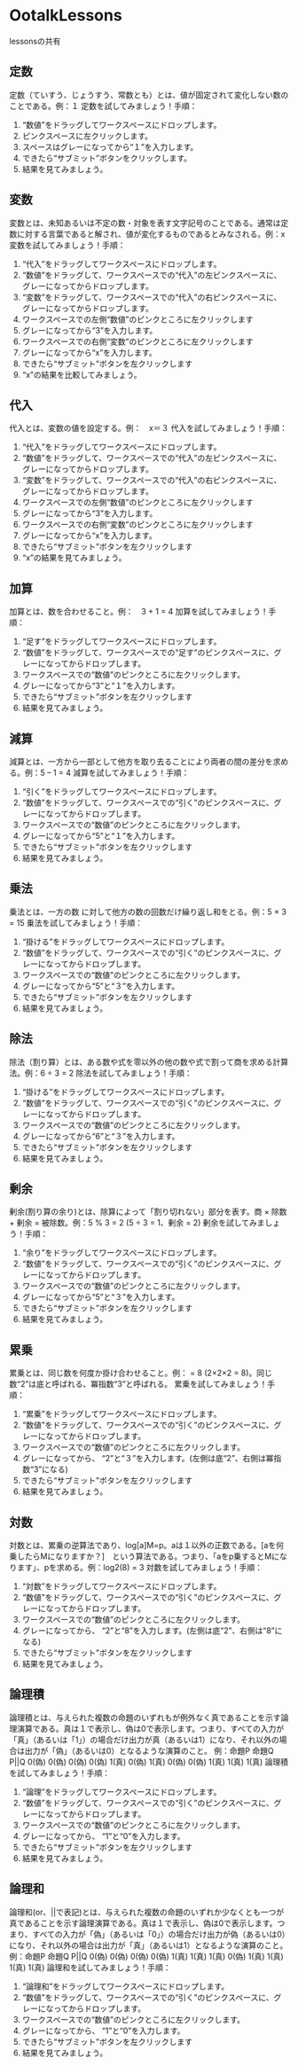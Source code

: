 # OotalkLessons
lessonsの共有

定数
---------------
定数（ていすう、じょうすう、常数とも）とは、値が固定されて変化しない数のことである。例：１
定数を試してみましょう！手順：
1.	“数値”をドラッグしてワークスペースにドロップします。
2.	ピンクスペースに左クリックします。
3.	スペースはグレーになってから“１”を入力します。
4.	できたら“サブミット”ボタンをクリックします。
5.	結果を見てみましょう。

変数
---------------
変数とは、未知あるいは不定の数・対象を表す文字記号のことである。通常は定数に対する言葉であると解され、値が変化するものであるとみなされる。例：x
変数を試してみましょう！手順：
1.	“代入”をドラッグしてワークスペースにドロップします。
2.	“数値”をドラッグして、ワークスペースでの“代入”の左ピンクスペースに、グレーになってからドロップします。
3.	“変数”をドラッグして、ワークスペースでの“代入”の右ピンクスペースに、グレーになってからドロップします。
4.	ワークスペースでの左側“数値”のピンクところに左クリックします
5.	グレーになってから“3”を入力します。
6.	ワークスペースでの右側“変数”のピンクところに左クリックします
7.	グレーになってから“x”を入力します。
8.	できたら“サブミット”ボタンを左クリックします
9.	“x”の結果を比較してみましょう。

代入
---------------
代入とは、変数の値を設定する。例：　x＝３
代入を試してみましょう！手順：
1.	“代入”をドラッグしてワークスペースにドロップします。
2.	“数値”をドラッグして、ワークスペースでの“代入”の左ピンクスペースに、グレーになってからドロップします。
3.	“変数”をドラッグして、ワークスペースでの“代入”の右ピンクスペースに、グレーになってからドロップします。
4.	ワークスペースでの左側“数値”のピンクところに左クリックします
5.	グレーになってから“3”を入力します。
6.	ワークスペースでの右側“変数”のピンクところに左クリックします
7.	グレーになってから“x”を入力します。
8.	できたら“サブミット”ボタンを左クリックします
9.	“x”の結果を見てみましょう。

加算
---------------
加算とは、数を合わせること。例：　3 + 1 = 4
加算を試してみましょう！手順：
1.	“足す”をドラッグしてワークスペースにドロップします。
2.	“数値”をドラッグして、ワークスペースでの“足す”のピンクスペースに、グレーになってからドロップします。
3.	ワークスペースでの“数値”のピンクところに左クリックします。
4.	グレーになってから“3”と“１”を入力します。
5.	できたら“サブミット”ボタンを左クリックします
6.	結果を見てみましょう。

減算
---------------
減算とは、一方から一部として他方を取り去ることにより両者の間の差分を求める。例：5 – 1 = 4 
減算を試してみましょう！手順：
1.	“引く”をドラッグしてワークスペースにドロップします。
2.	“数値”をドラッグして、ワークスペースでの“引く”のピンクスペースに、グレーになってからドロップします。
3.	ワークスペースでの“数値”のピンクところに左クリックします。
4.	グレーになってから“5”と“１”を入力します。
5.	できたら“サブミット”ボタンを左クリックします
6.	結果を見てみましょう。

乗法
---------------
乗法とは、一方の数 に対して他方の数の回数だけ繰り返し和をとる。例：5 × 3 = 15
乗法を試してみましょう！手順：
1.	“掛ける”をドラッグしてワークスペースにドロップします。
2.	“数値”をドラッグして、ワークスペースでの“引く”のピンクスペースに、グレーになってからドロップします。
3.	ワークスペースでの“数値”のピンクところに左クリックします。
4.	グレーになってから“5”と“３”を入力します。
5.	できたら“サブミット”ボタンを左クリックします
6.	結果を見てみましょう。

除法
---------------
除法（割り算）とは、ある数や式を零以外の他の数や式で割って商を求める計算法。例：6 ÷ 3 = 2
除法を試してみましょう！手順：
1.	“掛ける”をドラッグしてワークスペースにドロップします。
2.	“数値”をドラッグして、ワークスペースでの“引く”のピンクスペースに、グレーになってからドロップします。
3.	ワークスペースでの“数値”のピンクところに左クリックします。
4.	グレーになってから“6”と“３”を入力します。
5.	できたら“サブミット”ボタンを左クリックします
6.	結果を見てみましょう。

剰余
---------------
剰余(割り算の余り)とは、除算によって「割り切れない」部分を表す。商 × 除数 + 剰余 = 被除数。例：5 % 3 = 2 (5 ÷ 3 = 1、剰余 = 2)
剰余を試してみましょう！手順：
1.	“余り”をドラッグしてワークスペースにドロップします。
2.	“数値”をドラッグして、ワークスペースでの“引く”のピンクスペースに、グレーになってからドロップします。
3.	ワークスペースでの“数値”のピンクところに左クリックします。
4.	グレーになってから“5”と“３”を入力します。
5.	できたら“サブミット”ボタンを左クリックします
6.	結果を見てみましょう。

累乗
---------------
累乗とは、同じ数を何度か掛け合わせること。例：  = 8 (2×2×2 = 8)。同じ数“2”は底と呼ばれる、冪指数“3”と呼ばれる。
累乗を試してみましょう！手順：
1.	“累乗”をドラッグしてワークスペースにドロップします。
2.	“数値”をドラッグして、ワークスペースでの“引く”のピンクスペースに、グレーになってからドロップします。
3.	ワークスペースでの“数値”のピンクところに左クリックします。
4.	グレーになってから、 “2”と“３”を入力します。(左側は底“2”、右側は冪指数“3”になる)
5.	できたら“サブミット”ボタンを左クリックします
6.	結果を見てみましょう。

対数
---------------
対数とは、累乗の逆算法であり、log[a]M=p。aは１以外の正数である。[aを何乗したらMになりますか？]　という算法である。つまり、「aをp乗するとMになります」、pを求める。例：log2(8) = 3 
対数を試してみましょう！手順：
1.	“対数”をドラッグしてワークスペースにドロップします。
2.	“数値”をドラッグして、ワークスペースでの“引く”のピンクスペースに、グレーになってからドロップします。
3.	ワークスペースでの“数値”のピンクところに左クリックします。
4.	グレーになってから、 “2”と“8”を入力します。(左側は底“2”、右側は“8”になる)
5.	できたら“サブミット”ボタンを左クリックします
6.	結果を見てみましょう。

論理積
---------------
論理積とは、与えられた複数の命題のいずれもが例外なく真であることを示す論理演算である。真は１で表示し、偽は0で表示します。つまり、すべての入力が「真」（あるいは「1」）の場合だけ出力が真（あるいは1）になり、それ以外の場合は出力が「偽」（あるいは0）となるような演算のこと。
例：命題P  命題Q   P||Q
   0(偽)    0(偽)    0(偽)
   0(偽)    1(真)    0(偽)
   1(真)    0(偽)    0(偽)
   1(真)    1(真)    1(真)
論理積を試してみましょう！手順：
1.	“論理”をドラッグしてワークスペースにドロップします。
2.	“数値”をドラッグして、ワークスペースでの“引く”のピンクスペースに、グレーになってからドロップします。
3.	ワークスペースでの“数値”のピンクところに左クリックします。
4.	グレーになってから、 “1”と“0”を入力します。
5.	できたら“サブミット”ボタンを左クリックします
6.	結果を見てみましょう。

論理和
---------------
論理和(or、||で表記)とは、与えられた複数の命題のいずれか少なくとも一つが真であることを示す論理演算である。真は１で表示し、偽は0で表示します。つまり、すべての入力が「偽」（あるいは「0」）の場合だけ出力が偽（あるいは0）になり、それ以外の場合は出力が「真」（あるいは1）となるような演算のこと。
例：命題P  命題Q   P||Q
   0(偽)     0(偽)    0(偽)
   0(偽)     1(真)    1(真)
   1(真)     0(偽)    1(真)
   1(真)     1(真)    1(真)
論理和を試してみましょう！手順：
1.	“論理和”をドラッグしてワークスペースにドロップします。
2.	“数値”をドラッグして、ワークスペースでの“引く”のピンクスペースに、グレーになってからドロップします。
3.	ワークスペースでの“数値”のピンクところに左クリックします。
4.	グレーになってから、 “1”と“0”を入力します。
5.	できたら“サブミット”ボタンを左クリックします
6.	結果を見てみましょう。
